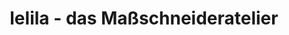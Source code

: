 ---
title: "lelila - das Maßschneideratelier"
url: /wuppertal/lelila-das-massschneideratelier/
shop: Schneiderei
---